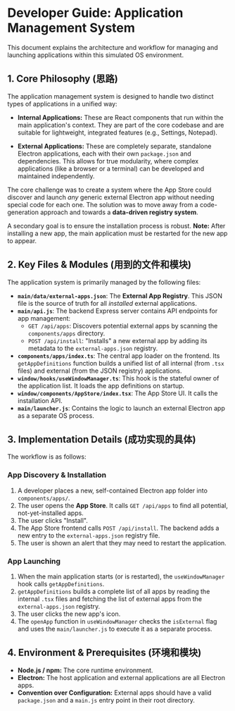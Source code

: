 # Developer Guide: Application Management System

This document explains the architecture and workflow for managing and launching applications within this simulated OS environment.

## 1. Core Philosophy (思路)

The application management system is designed to handle two distinct types of applications in a unified way:

-   **Internal Applications:** These are React components that run within the main application's context. They are part of the core codebase and are suitable for lightweight, integrated features (e.g., Settings, Notepad).

-   **External Applications:** These are completely separate, standalone Electron applications, each with their own `package.json` and dependencies. This allows for true modularity, where complex applications (like a browser or a terminal) can be developed and maintained independently.

The core challenge was to create a system where the App Store could discover and launch *any* generic external Electron app without needing special code for each one. The solution was to move away from a code-generation approach and towards a **data-driven registry system**.

A secondary goal is to ensure the installation process is robust. **Note:** After installing a new app, the main application must be restarted for the new app to appear.

## 2. Key Files & Modules (用到的文件和模块)

The application system is primarily managed by the following files:

-   **`main/data/external-apps.json`**: The **External App Registry**. This JSON file is the source of truth for all *installed* external applications.
-   **`main/api.js`**: The backend Express server contains API endpoints for app management:
    -   `GET /api/apps`: Discovers potential external apps by scanning the `components/apps` directory.
    -   `POST /api/install`: "Installs" a new external app by adding its metadata to the `external-apps.json` registry.
-   **`components/apps/index.ts`**: The central app loader on the frontend. Its `getAppDefinitions` function builds a unified list of all internal (from `.tsx` files) and external (from the JSON registry) applications.
-   **`window/hooks/useWindowManager.ts`**: This hook is the stateful owner of the application list. It loads the app definitions on startup.
-   **`window/components/AppStore/index.tsx`**: The App Store UI. It calls the installation API.
-   **`main/launcher.js`**: Contains the logic to launch an external Electron app as a separate OS process.

## 3. Implementation Details (成功实现的具体)

The workflow is as follows:

### App Discovery & Installation
1.  A developer places a new, self-contained Electron app folder into `components/apps/`.
2.  The user opens the **App Store**. It calls `GET /api/apps` to find all potential, not-yet-installed apps.
3.  The user clicks "Install".
4.  The App Store frontend calls `POST /api/install`. The backend adds a new entry to the `external-apps.json` registry file.
5.  The user is shown an alert that they may need to restart the application.

### App Launching
1.  When the main application starts (or is restarted), the `useWindowManager` hook calls `getAppDefinitions`.
2.  `getAppDefinitions` builds a complete list of all apps by reading the internal `.tsx` files and fetching the list of external apps from the `external-apps.json` registry.
3.  The user clicks the new app's icon.
4.  The `openApp` function in `useWindowManager` checks the `isExternal` flag and uses the `main/launcher.js` to execute it as a separate process.

## 4. Environment & Prerequisites (环境和模块)

-   **Node.js / npm:** The core runtime environment.
-   **Electron:** The host application and external applications are all Electron apps.
-   **Convention over Configuration:** External apps should have a valid `package.json` and a `main.js` entry point in their root directory.
